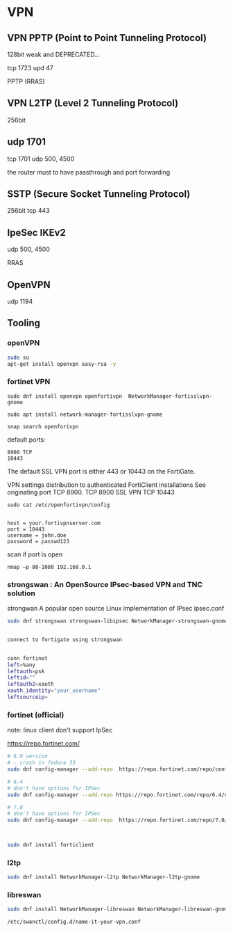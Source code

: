 # VPN

## VPN PPTP (Point to Point Tunneling Protocol)

128bit  weak and DEPRECATED...

tcp 1723
upd 47

PPTP (RRAS)

## VPN L2TP (Level 2 Tunneling Protocol)

256bit

udp 1701
--
tcp 1701
udp 500, 4500

the router must to have passthrough and port forwarding

## SSTP (Secure Socket Tunneling Protocol)

256bit
tcp 443

## IpeSec IKEv2

udp 500, 4500

RRAS

## OpenVPN

udp 1194




## Tooling


### openVPN

```bash
sudo su
apt-get install openvpn easy-rsa -y
```

### fortinet VPN

```
sudo dnf install openvpn openfortivpn  NetworkManager-fortisslvpn-gnome

sudo apt install network-manager-fortisslvpn-gnome

snap search openforivpn
```


default ports:

```
8900 TCP
10443
```

The default SSL VPN port is either 443 or 10443 on the FortiGate.

VPN settings distribution to authenticated FortiClient installations See originating port TCP 8900.	TCP 8900
SSL VPN	TCP 10443

```
sudo cat /etc/openfortivpn/config


host = your.fortivpnserver.com
port = 10443
username = john.doe
password = passwd123
```



scan if port is open
```
nmap –p 80-1080 192.168.0.1
```


### strongswan : An OpenSource IPsec-based VPN and TNC solution

strongwan A popular open source Linux implementation of IPsec ipsec.conf


```bash
sudo dnf strongswan strongswan-libipsec NetworkManager-strongswan-gnome NetworkManager-strongswan


connect to fortigate using strongswan


conn fortinet
left=%any
leftauth=psk
leftid=""
leftauth2=xauth
xauth_identity="your_username"
leftsourceip=
```

### fortinet (official)

note: linux client don't support IpSec


https://repo.fortinet.com/

```bash
# 6.0 version
# - crash in fedora 33
sudo dnf config-manager --add-repo  https://repo.fortinet.com/repo/centos/7/os/x86_64/fortinet.repo

# 6.4
# don't have options for IPSec
sudo dnf config-manager --add-repo https://repo.fortinet.com/repo/6.4/centos/7/os/x86_64/fortinet.repo

# 7.0
# don't have options for IPSec
sudo dnf config-manager --add-repo  https://repo.fortinet.com/repo/7.0/centos/8/os/x86_64/fortinet.repo



sudo dnf install forticlient
```


### l2tp

```bash
sudo dnf install NetworkManager-l2tp NetworkManager-l2tp-gnome

```


### libreswan


```bash
sudo dnf install NetworkManager-libreswan NetworkManager-libreswan-gnome

/etc/swanctl/config.d/name-it-your-vpn.conf
```
